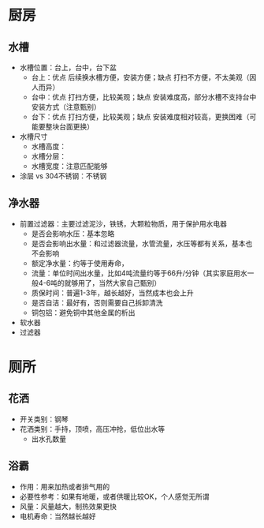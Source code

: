 # 厨房
## 水槽
- 水槽位置：台上，台中，台下盆  
  - 台上：优点 后续换水槽方便，安装方便；缺点 打扫不方便，不太美观（因人而异）  
  - 台中：优点 打扫方便，比较美观；缺点 安装难度高，部分水槽不支持台中安装方式（注意甄别）  
  - 台下：优点 打扫方便，比较美观；缺点 安装难度相对较高，更换困难（可能要整块台面更换）  
- 水槽尺寸  
  - 水槽高度：
  - 水槽分层：  
  - 水槽宽度：注意匹配能够  
- 涂层 vs 304不锈钢：不锈钢
## 净水器
- 前置过滤器：主要过滤泥沙，铁锈，大颗粒物质，用于保护用水电器
  - 是否会影响水压：基本忽略
  - 是否会影响出水量：和过滤器流量，水管流量，水压等都有关系，基本也不会影响
  - 额定净水量：约等于使用寿命，
  - 流量：单位时间出水量，比如4吨流量约等于66升/分钟（其实家庭用水一般4-6吨的就够用了，当然大家自己甄别）
  - 质保时间：普遍1-3年，越长越好，当然成本也会上升
  - 是否自洁：最好有，否则需要自己拆卸清洗
  - 铜包铝：避免铜中其他金属的析出
- 软水器
- 过滤器
# 厕所 
## 花洒
- 开关类别：钢琴
- 花洒类别：手持，顶喷，高压冲抢，低位出水等
  - 出水孔数量
## 浴霸
- 作用：用来加热或者排气用的
- 必要性参考：如果有地暖，或者供暖比较OK，个人感觉无所谓
- 风量：风量越大，制热效果更快
- 电机寿命：当然越长越好
